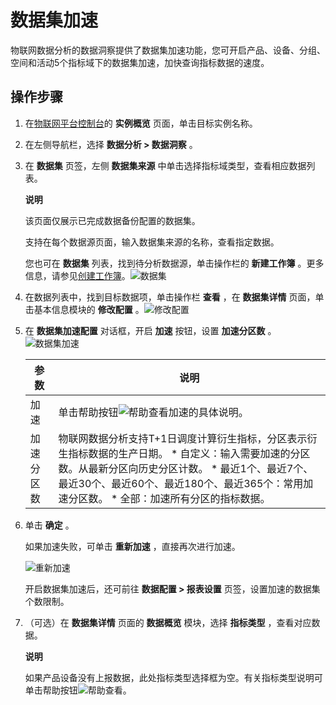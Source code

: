 数据集加速 
==========================

物联网数据分析的数据洞察提供了数据集加速功能，您可开启产品、设备、分组、空间和活动5个指标域下的数据集加速，加快查询指标数据的速度。

操作步骤 
-------------------------

1. 在[物联网平台控制台](http://iot.console.aliyun.com/)的 **实例概览** 页面，单击目标实例名称。

   

2. 在左侧导航栏，选择 **数据分析 \> 数据洞察** 。

   

3. 在 **数据集** 页签，左侧 **数据集来源** 中单击选择指标域类型，查看相应数据列表。

   **说明**

   该页面仅展示已完成数据备份配置的数据集。

   支持在每个数据源页面，输入数据集来源的名称，查看指定数据。

   您也可在 **数据集** 列表，找到待分析数据源，单击操作栏的 **新建工作簿** 。更多信息，请参见[创建工作簿](/cn.zh-CN/数据洞察分析/数据分析报表配置/创建工作簿.md)。![数据集](https://static-aliyun-doc.oss-accelerate.aliyuncs.com/assets/img/zh-CN/2887170161/p174436.png)
   

4. 在数据列表中，找到目标数据项，单击操作栏 **查看** ，在 **数据集详情** 页面，单击基本信息模块的 **修改配置** 。![修改配置](https://static-aliyun-doc.oss-accelerate.aliyuncs.com/assets/img/zh-CN/2887170161/p174441.png)

   

5. 在 **数据集加速配置** 对话框，开启 **加速** 按钮，设置 **加速分区数** 。![数据集加速](https://static-aliyun-doc.oss-accelerate.aliyuncs.com/assets/img/zh-CN/8500533061/p174439.png)

   

   |  参数   |                                                                                                                                        说明                                                                                                                                         |
   |-------|-----------------------------------------------------------------------------------------------------------------------------------------------------------------------------------------------------------------------------------------------------------------------------------|
   | 加速    | 单击帮助按钮![帮助](https://static-aliyun-doc.oss-accelerate.aliyuncs.com/assets/img/zh-CN/7500533061/p174426.png)查看加速的具体说明。                                                                                                                                                              |
   | 加速分区数 | 物联网数据分析支持T+1日调度计算衍生指标，分区表示衍生指标数据的生产日期。 * 自定义：输入需要加速的分区数。从最新分区向历史分区计数。   * 最近1个、最近7个、最近30个、最近60个、最近180个、最近365个：常用加速分区数。   * 全部：加速所有分区的指标数据。    |

   

6. 单击 **确定** 。

   如果加速失败，可单击 **重新加速** ，直接再次进行加速。

   ![重新加速](https://static-aliyun-doc.oss-accelerate.aliyuncs.com/assets/img/zh-CN/7855490161/p225313.png)

   开启数据集加速后，还可前往 **数据配置 \> 报表设置** 页签，设置加速的数据集个数限制。
   

7. （可选）在 **数据集详情** 页面的 **数据概览** 模块，选择 **指标类型** ，查看对应数据。

   **说明**

   如果产品设备没有上报数据，此处指标类型选择框为空。有关指标类型说明可单击帮助按钮![帮助](https://static-aliyun-doc.oss-accelerate.aliyuncs.com/assets/img/zh-CN/7500533061/p174426.png)查看。
   




